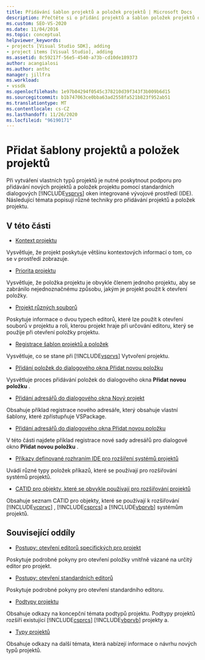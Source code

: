```yaml
---
title: Přidávání šablon projektů a položek projektů | Microsoft Docs
description: Přečtěte si o přidání projektů a šablon položek projektů do dialogových oken v integrovaném vývojovém prostředí (IDE) sady Visual Studio.
ms.custom: SEO-VS-2020
ms.date: 11/04/2016
ms.topic: conceptual
helpviewer_keywords:
- projects [Visual Studio SDK], adding
- project items [Visual Studio], adding
ms.assetid: 8c59217f-56e5-4540-a73b-cd10de189373
author: acangialosi
ms.author: anthc
manager: jillfra
ms.workload:
- vssdk
ms.openlocfilehash: 1e97b04294f0545c378210d39f343f3b009b6d15
ms.sourcegitcommit: b1b747063ce0bba63ad2558fa521b823f952ab51
ms.translationtype: MT
ms.contentlocale: cs-CZ
ms.lasthandoff: 11/26/2020
ms.locfileid: "96190171"
---
```

# <a name="add-project-and-project-item-templates"></a>Přidat šablony projektů a položek projektů
Při vytváření vlastních typů projektů je nutné poskytnout podporu pro přidávání nových projektů a položek projektu pomocí standardních dialogových [!INCLUDE[vsprvs](../../code-quality/includes/vsprvs_md.md)] oken integrované vývojové prostředí (IDE). Následující témata popisují různé techniky pro přidávání projektů a položek projektu.

## <a name="in-this-section"></a>V této části
- [Kontext projektu](../../extensibility/internals/project-context.md)

 Vysvětluje, že projekt poskytuje většinu kontextových informací o tom, co se v prostředí zobrazuje.

- [Priorita projektu](../../extensibility/internals/project-priority.md)

 Vysvětluje, že položka projektu je obvykle členem jednoho projektu, aby se zabránilo nejednoznačnému způsobu, jakým je projekt použit k otevření položky.

- [Projekt různých souborů](../../extensibility/internals/miscellaneous-files-project.md)

 Poskytuje informace o dvou typech editorů, které lze použít k otevření souborů v projektu a roli, kterou projekt hraje při určování editoru, který se použije při otevření položky projektu.

- [Registrace šablon projektů a položek](../../extensibility/internals/registering-project-and-item-templates.md)

 Vysvětluje, co se stane při [!INCLUDE[vsprvs](../../code-quality/includes/vsprvs_md.md)] Vytvoření projektu.

- [Přidání položek do dialogového okna Přidat novou položku](../../extensibility/internals/adding-items-to-the-add-new-item-dialog-boxes.md)

 Vysvětluje proces přidávání položek do dialogového okna **Přidat novou položku** .

- [Přidání adresářů do dialogového okna Nový projekt](../../extensibility/internals/adding-directories-to-the-new-project-dialog-box.md)

 Obsahuje příklad registrace nového adresáře, který obsahuje vlastní šablony, které zpřístupňuje VSPackage.

- [Přidání adresářů do dialogového okna Přidat novou položku](../../extensibility/internals/adding-directories-to-the-add-new-item-dialog-box.md)

 V této části najdete příklad registrace nové sady adresářů pro dialogové okno **Přidat novou položku** .

- [Příkazy definované rozhraním IDE pro rozšíření systémů projektů](../../extensibility/internals/ide-defined-commands-for-extending-project-systems.md)

 Uvádí různé typy položek příkazů, které se používají pro rozšiřování systémů projektů.

- [CATID pro objekty, které se obvykle používají pro rozšiřování projektů](../../extensibility/internals/catids-for-objects-that-are-typically-used-to-extend-projects.md)

 Obsahuje seznam CATID pro objekty, které se používají k rozšiřování [!INCLUDE[vcprvc](../../code-quality/includes/vcprvc_md.md)] , [!INCLUDE[csprcs](../../data-tools/includes/csprcs_md.md)] a [!INCLUDE[vbprvb](../../code-quality/includes/vbprvb_md.md)] systémům projektů.

## <a name="related-sections"></a>Související oddíly
- [Postupy: otevření editorů specifických pro projekt](../../extensibility/how-to-open-project-specific-editors.md)

 Poskytuje podrobné pokyny pro otevření položky vnitřně vázané na určitý editor pro projekt.

- [Postupy: otevření standardních editorů](../../extensibility/how-to-open-standard-editors.md)

 Poskytuje podrobné pokyny pro otevření standardního editoru.

- [Podtypy projektu](../../extensibility/internals/project-subtypes.md)

 Obsahuje odkazy na koncepční témata podtypů projektu. Podtypy projektů rozšíří existující [!INCLUDE[csprcs](../../data-tools/includes/csprcs_md.md)] [!INCLUDE[vbprvb](../../code-quality/includes/vbprvb_md.md)] projekty a.

- [Typy projektů](../../extensibility/internals/project-types.md)

 Obsahuje odkazy na další témata, která nabízejí informace o návrhu nových typů projektů.
